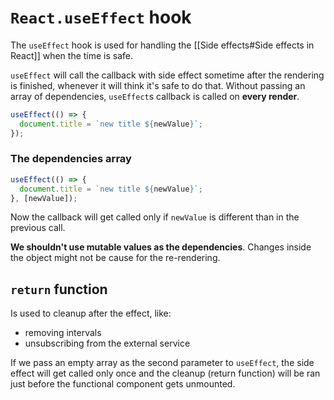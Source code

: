 # `React.useEffect` hook

The `useEffect` hook is used for handling the [[Side effects#Side effects in React]] when the time is safe. 

`useEffect` will call the callback with side effect sometime after the rendering is finished, whenever it will think it's safe to do that. Without passing an array of dependencies, `useEffect`s callback is called on **every render**.

```js
useEffect(() => {
  document.title = `new title ${newValue}`;
});
```

### The dependencies array

```js
useEffect(() => {
  document.title = `new title ${newValue}`;
}, [newValue]);
```

Now the callback will get called only if `newValue` is different than in the previous call.

**We shouldn't use mutable values as the dependencies**. Changes inside the object might not be cause for the re-rendering.

## `return` function

Is used to cleanup after the effect, like:

- removing intervals
- unsubscribing from the external service

If we pass an empty array as the second parameter to `useEffect`, the side effect will get called only once and the cleanup (return function) will be ran just before the functional component gets unmounted.
